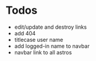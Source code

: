 # Todos

* edit/update and destroy links
* add 404
* titlecase user name
* add logged-in name to navbar
* navbar link to all astros